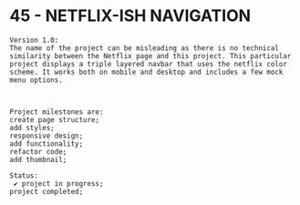 # 45 - NETFLIX-ISH NAVIGATION

    Version 1.0:
    The name of the project can be misleading as there is no technical similarity between the Netflix page and this project. This particular project displays a triple layered navbar that uses the netflix color scheme. It works both on mobile and desktop and includes a few mock menu options.



    Project milestones are:
    create page structure;
    add styles;
    responsive design;
    add functionality;
    refactor code;
    add thumbnail;

    Status:
     ✔ project in progress;
    project completed;
